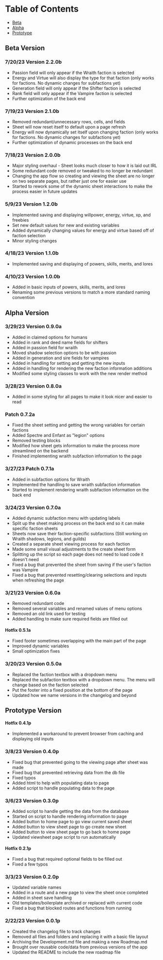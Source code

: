# Table of Contents
- [Beta](#Beta)
- [Alpha](#Alpha)
- [Prototype](#Prototype)

## Beta Version
### 7/20/23 Version 2.2.0b
- Passion field will only appear if the Wraith faction is selected
- Energy and Virtue will also display the type for that faction (only works for factions. No dynamic changes for subfactions yet)
- Generation field will only appear if the Shifter faction is selected
- Rank field will only appear if the Vampire faction is selected
- Further optimization of the back end
### 7/19/23 Version 2.1.0b
- Removed redundant/unnecessary rows, cells, and fields
- Sheet will now reset itself to default upon a page refresh
- Energy will now dynamically set itself upon changing faction (only works for factions. No dynamic changes for subfactions yet)
- Further optimization of dynamic processes on the back end
### 7/18/23 Version 2.0.0b
- Major styling overhaul - Sheet looks much closer to how it is laid out IRL
- Some redundant code removed or tweaked to no longer be redundant
- Changing the app flow so creating and viewing the sheet are no longer on two separate pages, but rather just one for easier use
- Started to rework some of the dynamic sheet interactions to make the process easier in future updates
### 5/9/23 Version 1.2.0b
- Implemented saving and displaying willpower, energy, virtue, xp, and freebies
- Set new default values for new and existing variables
- Added dynamically changing values for energy and virtue based off of faction selection
- Minor styling changes
### 4/18/23 Version 1.1.0b
- Implemented saving and displaying of powers, skills, merits, and lores
### 4/10/23 Version 1.0.0b
- Added in basic inputs of powers, skills, merits, and lores
- Renaming some previous versions to match a more standard naming convention

## Alpha Version
### 3/29/23 Version 0.9.0a
- Added in claimed options for humans
- Added in rank and deed name fields for shifters
- Added in passion field for wraith
- Moved shadow selection options to be with passion
- Added in generation and sire fields for vampires
- Added in handling for setting and getting the new inputs
- Added in handling for rendering the new faction information additions
- Modified some styling classes to work with the new render method
### 3/28/23 Version 0.8.0a
- Added in some styling for all pages to make it look nicer and easier to read
### Patch 0.7.2a
- Fixed the sheet setting and getting the wrong variables for certain factions
- Added Spectre and Enfant as "legion" options
- Removed testing blocks
- Modified how sheet gets information to make the process more streamlined on the backend
- Finished implementing wraith subfaction information to the page
### 3/27/23 Patch 0.7.1a
- Added in subfaction options for Wraith
- Implemented the handling to save wraith subfaction information
- Started to implement rendering wraith subfaction information on the back end
### 3/24/23 Version 0.7.0a
- Added dynamic subfaction menu with updating labels
- Split up the sheet making process on the back end so it can make specific faction sheets
- Sheets now save their faction-specific subfactions (Still working on Wraith shadows, legions, and guilds)
- Created a separate sheet viewing process for each faction
- Made some small visual adjustments to the create sheet form
- Splitting up the script so each page does not need to load code it doesn't need
- Fixed a bug that prevented the sheet from saving if the user's faction was Vampire
- Fixed a bug that prevented resetting/clearing selections and inputs when refreshing the page
### 3/21/23 Version 0.6.0a
- Removed redundant code
- Removed several variables and renamed values of menu options
- Removed an old link used for testing
- Added handling to make sure required fields are filled out
#### Hotfix 0.5.1a
- Fixed footer sometimes overlapping with the main part of the page
- Improved dynamic variables
- Small optimization fixes
### 3/20/23 Version 0.5.0a
- Replaced the faction textbox with a dropdown menu
- Replaced the subfaction textbox with a dropdown menu. The menu will change based on the faction selected
- Put the footer into a fixed position at the bottom of the page
- Updated how we name versions in the changelog and beyond
## Prototype Version
#### Hotfix 0.4.1p
- Implemented a workaround to prevent browser from caching and displaying old inputs
### 3/8/23 Version 0.4.0p
- Fixed bug that prevented going to the viewing page after sheet was made
- Fixed bug that prevented retrieving data from the db file
- Fixed typos
- Added html to help with populating data to page
- Added script to handle populating data to the page
### 3/6/23 Version 0.3.0p
- Added script to handle getting the data from the database
- Started on script to handle rendering information to page
- Added button to home page to go view current saved sheet
- Added button to view sheet page to go create new sheet
- Added button to view sheet page to go back to home page
- Updated viewsheet page script to run automatically
#### Hotfix 0.2.1p
- Fixed a bug that required optional fields to be filled out
- Fixed a few typos
### 3/3/23 Version 0.2.0p
- Updated variable names
- Added in a route and a new page to view the sheet once completed
- Added in sheet save handling
- Old templates/boilerplate archived or replaced with current code
- Fixed a bug that blocked routes and functions from running
### 2/22/23 Version 0.0.1p
- Created the changelog file to track changes
- Removed all files and folders and replacing it with a basic file layout
- Archiving the Development.md file and making a new Roadmap.md
- Brought over reusable code/data from previous versions of the app
- Updated the README to include the new roadmap file